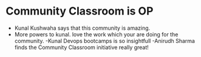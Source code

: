 # Community Classroom is OP

- Kunal Kushwaha says that this community is amazing.
- More powers to kunal. love the work which your are doing for the community.
-Kunal Devops bootcamps is so insightfull 
-Anirudh Sharma finds the Community Classroom initiative really great!
